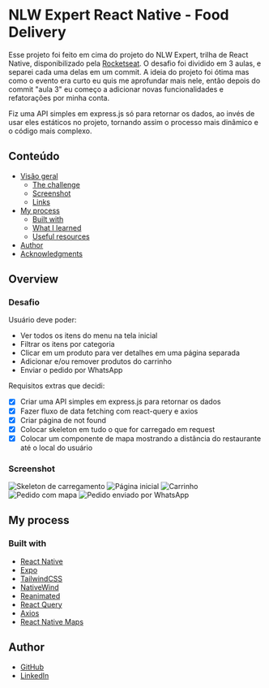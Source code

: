 # NLW Expert React Native - Food Delivery

Esse projeto foi feito em cima do projeto do NLW Expert, trilha de React Native, disponibilizado pela [Rocketseat](https://app.rocketseat.com.br). O desafio foi dividido em 3 aulas, e separei cada uma delas em um commit. A ideia do projeto foi ótima mas como o evento era curto eu quis me aprofundar mais nele, então depois do commit "aula 3" eu começo a adicionar novas funcionalidades e refatorações por minha conta.

Fiz uma API simples em express.js só para retornar os dados, ao invés de usar eles estáticos no projeto, tornando assim o processo mais dinâmico e o código mais complexo.

## Conteúdo

- [Visão geral](#overview)
  - [The challenge](#the-challenge)
  - [Screenshot](#screenshot)
  - [Links](#links)
- [My process](#my-process)
  - [Built with](#built-with)
  - [What I learned](#what-i-learned)
  - [Useful resources](#useful-resources)
- [Author](#author)
- [Acknowledgments](#acknowledgments)

## Overview

### Desafio

Usuário deve poder:

- Ver todos os itens do menu na tela inicial
- Filtrar os itens por categoria
- Clicar em um produto para ver detalhes em uma página separada
- Adicionar e/ou remover produtos do carrinho
- Enviar o pedido por WhatsApp

Requisitos extras que decidi:

- [x] Criar uma API simples em express.js para retornar os dados
- [x] Fazer fluxo de data fetching com react-query e axios
- [x] Criar página de not found
- [x] Colocar skeleton em tudo o que for carregado em request
- [x] Colocar um componente de mapa mostrando a distância do restaurante até o local do usuário

### Screenshot

![Skeleton de carregamento](./assets/images/skeleton.jpeg)
![Página inicial](./assets/images/home.jpeg)
![Carrinho](./assets/images/cart.jpeg)
![Pedido com mapa](./assets/images/order.jpeg)
![Pedido enviado por WhatsApp](./assets/images/wpp.jpeg)

## My process

### Built with

- [React Native](https://reactnative.dev)
- [Expo](https://expo.dev)
- [TailwindCSS](https://tailwindcss.com)
- [NativeWind](https://www.nativewind.dev)
- [Reanimated](https://docs.swmansion.com/react-native-reanimated)
- [React Query](https://tanstack.com/query/v5)
- [Axios](https://axios-http.com/docs/intro)
- [React Native Maps](https://github.com/react-native-maps/react-native-maps)

## Author

- [GitHub](https://github.com/Azzyew)
- [LinkedIn](https://www.linkedin.com/in/laisa-costa-748a5a170)
